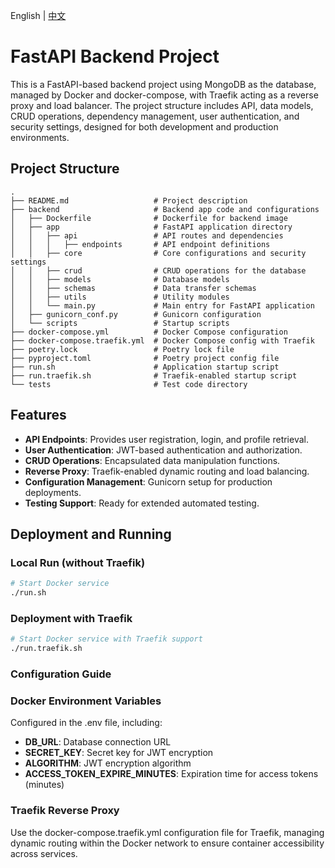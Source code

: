 <p align="left">
    English | <a href="README_zh.md">中文</a>
</p>

# FastAPI Backend Project

This is a FastAPI-based backend project using MongoDB as the database, managed by Docker and docker-compose, with Traefik acting as a reverse proxy and load balancer. The project structure includes API, data models, CRUD operations, dependency management, user authentication, and security settings, designed for both development and production environments.

## Project Structure
```
.
├── README.md                   # Project description
├── backend                     # Backend app code and configurations
│   ├── Dockerfile              # Dockerfile for backend image
│   ├── app                     # FastAPI application directory
│   │   ├── api                 # API routes and dependencies
│   │   │   ├── endpoints       # API endpoint definitions
│   │   ├── core                # Core configurations and security settings
│   │   ├── crud                # CRUD operations for the database
│   │   ├── models              # Database models
│   │   ├── schemas             # Data transfer schemas
│   │   ├── utils               # Utility modules
│   │   └── main.py             # Main entry for FastAPI application
│   ├── gunicorn_conf.py        # Gunicorn configuration
│   └── scripts                 # Startup scripts
├── docker-compose.yml          # Docker Compose configuration
├── docker-compose.traefik.yml  # Docker Compose config with Traefik
├── poetry.lock                 # Poetry lock file
├── pyproject.toml              # Poetry project config file
├── run.sh                      # Application startup script
├── run.traefik.sh              # Traefik-enabled startup script
└── tests                       # Test code directory
```

## Features

- **API Endpoints**: Provides user registration, login, and profile retrieval.
- **User Authentication**: JWT-based authentication and authorization.
- **CRUD Operations**: Encapsulated data manipulation functions.
- **Reverse Proxy**: Traefik-enabled dynamic routing and load balancing.
- **Configuration Management**: Gunicorn setup for production deployments.
- **Testing Support**: Ready for extended automated testing.

## Deployment and Running

### Local Run (without Traefik)

```bash
# Start Docker service
./run.sh
```

### Deployment with Traefik

```bash
# Start Docker service with Traefik support
./run.traefik.sh
```

### Configuration Guide

### Docker Environment Variables

Configured in the .env file, including:

- **DB_URL**: Database connection URL
- **SECRET_KEY**: Secret key for JWT encryption
- **ALGORITHM**: JWT encryption algorithm
- **ACCESS_TOKEN_EXPIRE_MINUTES**: Expiration time for access tokens (minutes)

### Traefik Reverse Proxy

Use the docker-compose.traefik.yml configuration file for Traefik, managing dynamic routing within the Docker network to ensure container accessibility across services.





